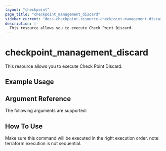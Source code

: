 ```yaml
---
layout: "checkpoint"
page_title: "checkpoint_management_discard"
sidebar_current: "docs-checkpoint-resource-checkpoint-management-discard"
description: |-
  This resource allows you to execute Check Point Discard.
---
```


# checkpoint_management_discard

This resource allows you to execute Check Point Discard.

## Example Usage


## Argument Reference

The following arguments are supported:



## How To Use
Make sure this command will be executed in the right execution order. 
note: terraform execution is not sequential.  


